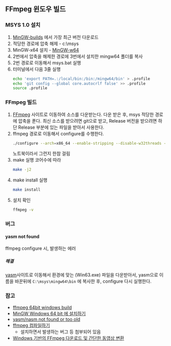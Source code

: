 ## FFmpeg 윈도우 빌드
### MSYS 1.0 설치
1. [MinGW-builds](https://sourceforge.net/projects/mingwbuilds/files/external-binary-packages/) 에서 가장 최근 버전 다운로드
2. 적당한 경로에 압축 해제 - c:\msys
3. MinGW-x64 설치 - [MinGW-w64](https://sourceforge.net/projects/mingw-w64/)
4. 2번에서 압축을 해제한 경로에 3번에서 설치한 mingw64 폴더를 복사
5. 2번 경로로 이동해서 msys.bat 실행
6. 터미널에서 다음 3줄 실행
   ```bash
   echo 'export PATH=.:/local/bin:/bin:/mingw64/bin' > .profile
   echo 'git config --global core.autocrlf false' >> .profile
   source .profile
   ```

### FFmpeg 빌드
1. [FFmpeg](https://www.ffmpeg.org/download.html) 사이트로 이동하여 소스를 다운받는다. 다운 받은 후, msys 적당한 경로에 압축을 푼다.
   최신 소스를 받으려면 git으로 받고, Release 버전을 받으려면 하단 Release 부분에 있는 파일을 받아서 사용한다.     
2. ffmpeg 경로로 이동해서 configure를 수행한다.
   ```bash
   ./configure --arch=x86_64 --enable-stripping --disable-w32threads --enable-memalign-hack --disable-static --enable-shared --enable-version3 --disable-doc
   ```
   노트북이라서 그런지 한참 걸림
3. make 실행 코어수에 따라
   ```bash
   make -j2
   ```
4. make install 실행
   ```bash
   make install
   ```
5. 설치 확인
   ```bash
   ffmpeg -v
   ```


### 버그
#### yasm not found
ffmpeg configure 시, 발생하는 에러
##### 해결
[yasm](http://yasm.tortall.net/Download.html)사이트로 이동해서 환경에 맞는 (Win63.exe) 파일을 다운받아서, yasm으로 이름을 바꾼뒤에 `C:\msys\mingw64\bin` 에 복사한 후, configure 다시 실행한다.


### 참고
- [ffmpeg 64bit windows build](http://ttsun.tistory.com/80)
- [MinGW Windows 64 bit 에 설치하기](http://kkikkodev.tistory.com/41)
- [yasm/nasm not found or too old](https://ffmpeg.org/pipermail/ffmpeg-user/2014-May/021270.html)
- [ffmpeg 컴파일하기](http://egloos.zum.com/sallykim/v/2399353)
  - 설치하면서 발생하는 버그 등 첨부되어 있음
- [Windows 기반의 FFmpeg 다운로드 및 간단한 동영상 변환](http://logg.tistory.com/64)
